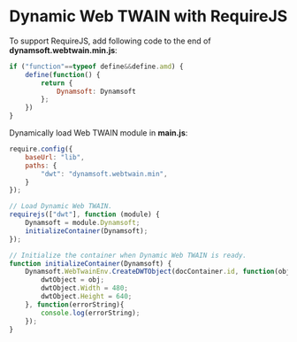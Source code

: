 # Dynamic Web TWAIN with RequireJS

To support RequireJS, add following code to the end of **dynamsoft.webtwain.min.js**:

```javascript
if ("function"==typeof define&&define.amd) {
    define(function() {
        return {
            Dynamsoft: Dynamsoft
        };
    })
}
```
Dynamically load Web TWAIN module in **main.js**:

```javascript
require.config({
    baseUrl: "lib",
    paths: {
        "dwt": "dynamsoft.webtwain.min",
    }
});

// Load Dynamic Web TWAIN.
requirejs(["dwt"], function (module) {
    Dynamsoft = module.Dynamsoft;
    initializeContainer(Dynamsoft);
});

// Initialize the container when Dynamic Web TWAIN is ready.
function initializeContainer(Dynamsoft) {
    Dynamsoft.WebTwainEnv.CreateDWTObject(docContainer.id, function(obj){
        dwtObject = obj;
        dwtObject.Width = 480;
        dwtObject.Height = 640;
    }, function(errorString){
        console.log(errorString);
    });
}
```